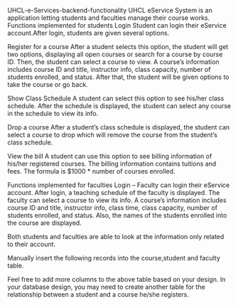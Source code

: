 UHCL-e-Services-backend-functionality
UHCL eService System is an application letting students and faculties manage their course works.
Functions implemented for students
Login
Student can login their eService account.After login, students are given several options.

Register for a course
After a student selects this option, the student will get two options, displaying all open courses or search for a course by course ID. Then, the student can select a course to view. A course’s information includes course ID and title, instructor info, class capacity, number of students enrolled, and status. After that, the student will be given options to take the course or go back.

Show Class Schedule
A student can select this option to see his/her class schedule. After the schedule is displayed, the student can select any course in the schedule to view its info.

Drop a course
After a student’s class schedule is displayed, the student can select a course to drop which will remove the course from the student’s class schedule.

View the bill
A student can use this option to see billing information of his/her registered courses. The billing information contains tuitions and fees. The formula is $1000 * number of courses enrolled.

Functions implemented for faculties
Login – Faculty can login their eService account.
After login, a teaching schedule of the faculty is displayed. The faculty can select a course to view its info. A course’s information includes course ID and title, instructor info, class time, class capacity, number of students enrolled, and status. Also, the names of the students enrolled into the course are displayed.

Both students and faculties are able to look at the information only related to their account.

Manually insert the following records into the course,student and faculty table.

Feel free to add more columns to the above table based on your design. In your database design, you may need to create another table for the relationship between a student and a course he/she registers.


